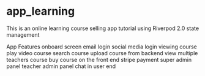 # app_learning

This is an online learning course selling app tutorial using Riverpod 2.0 state management

App Features
onboard screen
email login
social media login
viewing course
play video course
search course
upload course from backend
view multiple teachers course
buy course on the front end
stripe payment
super admin panel
teacher admin panel
chat in user end
